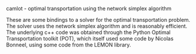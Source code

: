 camlot - optimal transportation using the network simplex algorithm

These are some bindings to a solver for the optimal transportation problem. The solver uses the network simplex algorithm
and is reasonably efficient. The underlying c++ code was obtained through the Python Optimal Transportation toolkit (POT), 
which itself used some code by Nicolas Bonneel, using some code from the LEMON library.